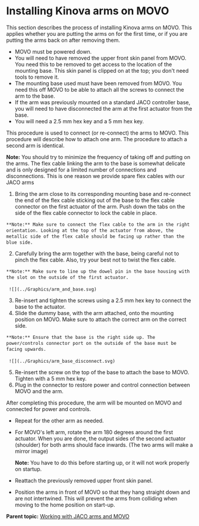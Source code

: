 # Installing Kinova arms on MOVO

This section describes the process of installing Kinova arms on MOVO. This applies whether you are putting the arms on for the first time, or if you are putting the arms back on after removing them.

-   MOVO must be powered down.
-   You will need to have removed the upper front skin panel from MOVO. You need this to be removed to get access to the location of the mounting base. This skin panel is clipped on at the top; you don't need tools to remove it.
-   The mounting base used must have been removed from MOVO. You need this off MOVO to be able to attach all the screws to connect the arm to the base.
-   If the arm was previously mounted on a standard JACO controller base, you will need to have disconnected the arm at the first actuator from the base.
-   You will need a 2.5 mm hex key and a 5 mm hex key.

This procedure is used to connect \(or re-connect\) the arms to MOVO. This procedure will describe how to attach one arm. The procedure to attach a second arm is identical.

**Note:** You should try to minimize the frequency of taking off and putting on the arms. The flex cable linking the arm to the base is somewhat delicate and is only designed for a limited number of connections and disconnections. This is one reason we provide spare flex cables with our JACO arms

1.   Bring the arm close to its corresponding mounting base and re-connect the end of the flex cable sticking out of the base to the flex cable connector on the first actuator of the arm. Push down the tabs on the side of the flex cable connector to lock the cable in place. 

    **Note:** Make sure to connect the flex cable to the arm in the right orientation. Looking at the top of the actuator from above, the metallic side of the flex cable should be facing up rather than the blue side.

2.   Carefully bring the arm together with the base, being careful not to pinch the flex cable. Also, try your best not to twist the flex cable. 

    **Note:** Make sure to line up the dowel pin in the base housing with the slot on the outside of the first actuator.

     ![](../Graphics/arm_and_base.svg) 

3.   Re-insert and tighten the screws using a 2.5 mm hex key to connect the base to the actuator. 
4.   Slide the dummy base, with the arm attached, onto the mounting position on MOVO. Make sure to attach the correct arm on the correct side. 

    **Note:** Ensure that the base is the right side up. The power/controls connector port on the outside of the base must be facing upwards.

     ![](../Graphics/arm_base_disconnect.svg) 

5.   Re-insert the screw on the top of the base to attach the base to MOVO. Tighten with a 5 mm hex key. 
6.   Plug in the connector to restore power and control connection between MOVO and the arm. 

After completing this procedure, the arm will be mounted on MOVO and connected for power and controls.

-   Repeat for the other arm as needed.
-   For MOVO's left arm, rotate the arm 180 degrees around the first actuator. When you are done, the output sides of the second actuator \(shoulder\) for both arms should face inwards. \(The two arms will make a mirror image\)

    **Note:** You have to do this before starting up, or it will not work properly on startup.

-   Reattach the previously removed upper front skin panel.
-   Position the arms in front of MOVO so that they hang straight down and are not intertwined. This will prevent the arms from colliding when moving to the home position on start-up.

**Parent topic:** [Working with JACO arms and MOVO](../Concepts/c_working_jaco_arms_movo.md)

